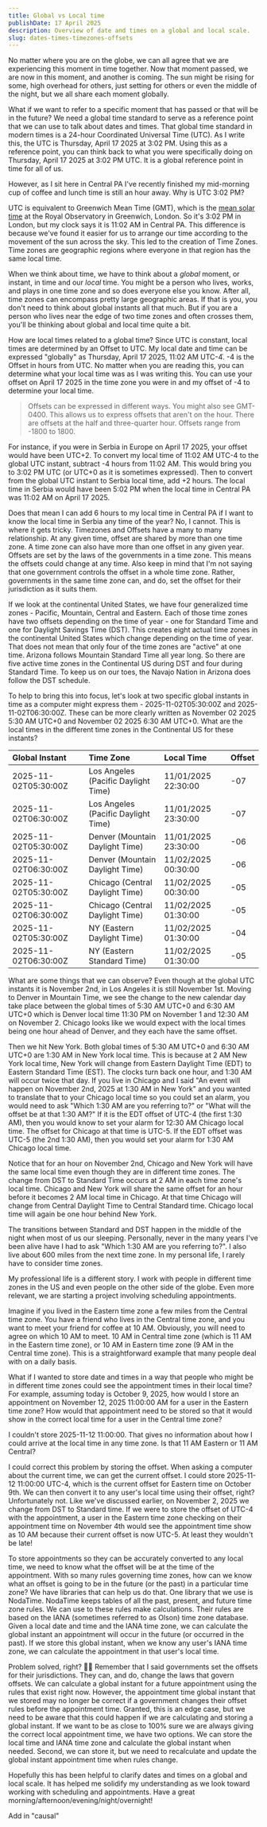 ```yaml
---
title: Global vs Local time
publishDate: 17 April 2025
description: Overview of date and times on a global and local scale.  
slug: dates-times-timezones-offsets
---
```


No matter where you are on the globe, we can all agree that we are experiencing this moment in time together. Now that moment passed, we are now in this moment, and another is coming. The sun might be rising for some, high overhead for others, just setting for others or even the middle of the night, but we all share each moment globally. 

What if we want to refer to a specific moment that has passed or that will be in the future? We need a global time standard to serve as a reference point that we can use to talk about dates and times. That global time standard in modern times is a 24-hour Coordinated Universal Time (UTC). As I write this, the UTC is Thursday, April 17 2025 at 3:02 PM. Using this as a reference point, you can think back to what you were specifically doing on Thursday, April 17 2025 at 3:02 PM UTC. It is a global reference point in time for all of us. 

However, as I sit here in Central PA I've recently finished my mid-morning cup of coffee and lunch time is still an hour away. Why is UTC 3:02 PM?

UTC is equivalent to Greenwich Mean Time (GMT), which is the [mean solar time](https://www.britannica.com/science/mean-solar-time) at the Royal Observatory in Greenwich, London. So it's 3:02 PM in London, but my clock says it is 11:02 AM in Central PA. This difference is because we've found it easier for us to arrange our time according to the movement of the sun across the sky. This led to the creation of Time Zones. Time zones are geographic regions where everyone in that region has the same local time.

When we think about time, we have to think about a _global_ moment, or instant, in time and our _local_ time. You might be a person who lives, works, and plays in one time zone and so does everyone else you know. After all, time zones can encompass pretty large geographic areas. If that is you, you don't need to think about global instants all that much. But if you are a person who lives near the edge of two time zones and often crosses them, you'll be thinking about global and local time quite a bit. 

How are local times related to a global time? Since UTC is constant, local times are determined by an Offset to UTC. My local date and time can be expressed "globally" as Thursday, April 17 2025, 11:02 AM UTC-4֫. -4 is the Offset in hours from UTC. No matter when you are reading this, you can determine what your local time was as I was writing this. You can use your offset on April 17 2025 in the time zone you were in and my offset of -4 to determine your local time. 

> Offsets can be expressed in different ways. You might also see GMT-0400. This allows us to express offsets that aren't on the hour. There are offsets at the half and three-quarter hour. Offsets range from -1800 to 1800.

For instance, if you were in Serbia in Europe on April 17 2025, your offset would have been UTC+2. To convert my local time of 11:02 AM UTC-4 to the global UTC instant, subtract -4 hours from 11:02 AM. This would bring you to 3:02 PM UTC (or UTC+0 as it is sometimes expressed). Then to convert from the global UTC instant to Serbia local time, add +2 hours. The local time in Serbia would have been 5:02 PM when the local time in Central PA was 11:02 AM on April 17 2025. 

Does that mean I can add 6 hours to my local time in Central PA if I want to know the local time in Serbia any time of the year? No, I cannot. This is where it gets tricky. Timezones and Offsets have a many to many relationship. At any given time, offset are shared by more than one time zone. A time zone can also have more than one offset in any given year. Offsets are set by the laws of the governments in a time zone. This means the offsets could change at any time. Also keep in mind that I'm not saying that one government controls the offset in a whole time zone. Rather, governments in the same time zone can, and do, set the offset for their jurisdiction as it suits them.

If we look at the continental United States, we have four generalized time zones - Pacific, Mountain, Central and Eastern. Each of those time zones have two offsets depending on the time of year - one for Standard Time and one for Daylight Savings Time (DST). This creates eight actual time zones in the continental United States which change depending on the time of year. That does not mean that only four of the time zones are "active" at one time. Arizona follows Mountain Standard Time all year long. So there are five active time zones in the Continental US during DST and four during Standard Time. To keep us on our toes, the Navajo Nation in Arizona does follow the DST schedule.

To help to bring this into focus, let's look at two specific global instants in time as a computer might express them - 2025-11-02T05:30:00Z and 2025-11-02T06:30:00Z. These can be more clearly written as November 02 2025 5:30 AM UTC+0 and November 02 2025 6:30 AM UTC+0. What are the local times in the different time zones in the Continental US for these instants?

| Global Instant | Time Zone | Local Time | Offset | 
| :-------- | :------- | :------- | :------- |
| 2025-11-02T05:30:00Z | Los Angeles (Pacific Daylight Time) | 11/01/2025 22:30:00 | -07 |
| 2025-11-02T06:30:00Z | Los Angeles (Pacific Daylight Time) | 11/01/2025 23:30:00 | -07 |
| 2025-11-02T05:30:00Z | Denver (Mountain Daylight Time) | 11/01/2025 23:30:00 | -06 |
| 2025-11-02T06:30:00Z | Denver (Mountain Daylight Time) | 11/02/2025 00:30:00 | -06 |
| 2025-11-02T05:30:00Z | Chicago (Central Daylight Time) | 11/02/2025 00:30:00 | -05 |
| 2025-11-02T06:30:00Z | Chicago (Central Daylight Time) | 11/02/2025 01:30:00 | -05 |
| 2025-11-02T05:30:00Z | NY (Eastern Daylight Time) | 11/02/2025 01:30:00 | -04 |
| 2025-11-02T06:30:00Z | NY (Eastern Standard Time) | 11/02/2025 01:30:00 | -05 |

What are some things that we can observe? Even though at the global UTC instants it is November 2nd, in Los Angeles it is still November 1st. Moving to Denver in Mountain Time, we see the change to the new calendar day take place between the global times of 5:30 AM UTC+0 and 6:30 AM UTC+0 which is Denver local time 11:30 PM on November 1 and 12:30 AM on November 2. Chicago looks like we would expect with the local times being one hour ahead of Denver, and they each have the same offset.

Then we hit New York. Both global times of 5:30 AM UTC+0 and 6:30 AM UTC+0 are 1:30 AM in New York local time. This is because at 2 AM New York local time, New York will change from Eastern Daylight Time (EDT) to Eastern Standard Time (EST). The clocks turn back one hour, and 1:30 AM will occur twice that day. If you live in Chicago and I said "An event will happen on November 2nd, 2025 at 1:30 AM in New York" and you wanted to translate that to your Chicago local time so you could set an alarm, you would need to ask "Which 1:30 AM are you referring to?" or "What will the offset be at that 1:30 AM?" If it is the EDT offset of UTC-4 (the first 1:30 AM), then you would know to set your alarm for 12:30 AM Chicago local time. The offset for Chicago at that time is UTC-5. If the EDT offset was UTC-5 (the 2nd 1:30 AM), then you would set your alarm for 1:30 AM Chicago local time.

Notice that for an hour on November 2nd, Chicago and New York will have the same local time even though they are in different time zones. The change from DST to Standard Time occurs at 2 AM in each time zone's local time. Chicago and New York will share the same offset for an hour before it becomes 2 AM local time in Chicago. At that time Chicago will change from Central Daylight Time to Central Standard time. Chicago local time will again be one hour behind New York.  

The transitions between Standard and DST happen in the middle of the night when most of us our sleeping. Personally, never in the many years I've been alive have I had to ask "Which 1:30 AM are you referring to?". I also live about 600 miles from the next time zone. In my personal life, I rarely have to consider time zones.

My professional life is a different story. I work with people in different time zones in the US and even people on the other side of the globe. Even more relevant, we are starting a project involving scheduling appointments.

Imagine if you lived in the Eastern time zone a few miles from the Central time zone. You have a friend who lives in the Central time zone, and you want to meet your friend for coffee at 10 AM. Obviously, you will need to agree on which 10 AM to meet. 10 AM in Central time zone (which is 11 AM in the Eastern time zone), or 10 AM in Eastern time zone (9 AM in the Central time zone). This is a straightforward example that many people deal with on a daily basis.

What if I wanted to store date and times in a way that people who might be in different time zones could see the appointment times in their local time? For example, assuming today is October 9, 2025, how would I store an appointment on November 12, 2025 11:00:00 AM for a user in the Eastern time zone? How would that appointment need to be stored so that it would show in the correct local time for a user in the Central time zone?

I couldn't store 2025-11-12 11:00:00. That gives no information about how I could arrive at the local time in any time zone. Is that 11 AM Eastern or 11 AM Central?

I could correct this problem by storing the offset. When asking a computer about the current time, we can get the current offset. I could store 2025-11-12 11:00:00 UTC-4, which is the current offset for Eastern time on October 9th. We can then convert it to any user's local time using their offset, right?
Unfortunately not. Like we've discussed earlier, on November 2, 2025 we change from DST to Standard time. If we were to store the offset of UTC-4 with the appointment, a user in the Eastern time zone checking on their appointment time on November 4th would see the appointment time show as 10 AM because their current offset is now UTC-5. At least they wouldn't be late!

To store appointments so they can be accurately converted to any local time, we need to know what the offset will be at the time of the appointment. With so many rules governing time zones, how can we know what an offset is going to be in the future (or the past) in a particular time zone?
We have libraries that can help us do that. One library that we use is NodaTime. NodaTime keeps tables of all the past, present, and future time zone rules. We can use to these rules make calculations. Their rules are based on the IANA (sometimes referred to as Olson) time zone database. Given a local date and time and the IANA time zone, we can calculate the global instant an appointment will occur in the future (or occurred in the past). If we store this global instant, when we know any user's IANA time zone, we can calculate the appointment in that user's local time.

Problem solved, right? 👎🏻 Remember that I said governments set the offsets for their jurisdictions. They can, and do, change the laws that govern offsets. We can calculate a global instant for a future appointment using the rules that exist right now. However, the appointment time global instant that we stored may no longer be correct if a government changes their offset rules before the appointment time. Granted, this is an edge case, but we need to be aware that this could happen if we are calculating and storing a global instant. If we want to be as close to 100% sure we are always giving the correct local appointment time, we have two options. We can store the local time and IANA time zone and calculate the global instant when needed. Second, we can store it, but we need to recalculate and update the global instant appointment time when rules change.

Hopefully this has been helpful to clarify dates and times on a global and local scale. It has helped me solidify my understanding as we look toward working with scheduling and appointments. Have a great morning/afternoon/evening/night/overnight!



Add in "causal"













